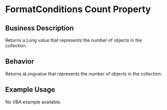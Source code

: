 # FormatConditions Count Property

## Business Description
Returns a Long value that represents the number of objects in the collection.

## Behavior
Returns aLongvalue that represents the number of objects in the collection.

## Example Usage
No VBA example available.